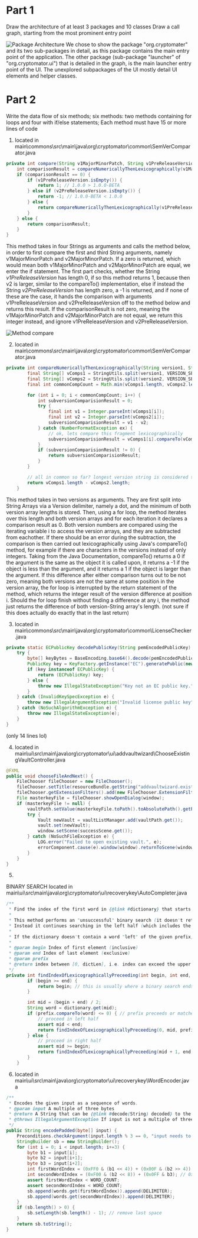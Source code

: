 # Part 1
Draw the architecture of ​at least 3 packages and 10 classes
Draw a call graph, starting from the most prominent entry point

![Package Architecture](Architecture-01.png)
We chose to show the package "org.cryptomater" and its two sub-packages in detail, as this package contains the main entry point of the application. 
The other package (sub-package "launcher" of "org.cryptomator.ui") that is detailed in the graph, is the main launcher entry point of the UI.
The unexplored subpackages of the UI mostly detail UI elements and helper classes.

# Part 2
Write the data flow of six methods; ​six methods: ​two methods containing ​for loops and ​four with ​if/else statements; Each method must have 15 or more lines of code

1. located in main\commons\src\main\java\org\cryptomator\common\SemVerComparator.java
```Java
private int compare(String v1MajorMinorPatch, String v1PreReleaseVersion, String v2MajorMinorPatch, String v2PreReleaseVersion) {
	int comparisonResult = compareNumericallyThenLexicographically(v1MajorMinorPatch, v2MajorMinorPatch);
	if (comparisonResult == 0) {
		if (v1PreReleaseVersion.isEmpty()) {
			return 1; // 1.0.0 > 1.0.0-BETA
		} else if (v2PreReleaseVersion.isEmpty()) {
			return -1; // 1.0.0-BETA < 1.0.0
		} else {
			return compareNumericallyThenLexicographically(v1PreReleaseVersion, v2PreReleaseVersion);
		}
	} else {
		return comparisonResult;
	}
}
```
This method takes in four Strings as arguments and calls the method below, in order to first compare the first and third String arguments, namely v1MajorMinorPatch and v2MajorMinorPatch.
If a zero is returned, which would mean both v1MajorMinorPatch and v2MajorMinorPatch are equal, we enter the if statement. 
The first part checks, whether the String *v1PreReleaseVersion* has length 0, if so this method returns 1, because then v2 is larger, similar to the compareTo() implementation, 
else if instead the String *v2PreReleaseVersion* has length zero, a -1 is returned, and if none of these are the case, it hands the comparison with arguments v1PreReleaseVersion and v2PreReleaseVersion off to the method below and returns this result.
If the comparisonResult is not zero, meaning the v1MajorMinorPatch and v2MajorMinorPatch are not equal, we return this integer instead, and ignore v1PreReleaseVersion and v2PreReleaseVersion.

![Method compare](method1.png)

2. located in main\commons\src\main\java\org\cryptomator\common\SemVerComparator.java
```Java
private int compareNumericallyThenLexicographically(String version1, String version2) {
		final String[] vComps1 = StringUtils.split(version1, VERSION_SEP);
		final String[] vComps2 = StringUtils.split(version2, VERSION_SEP);
		final int commonCompCount = Math.min(vComps1.length, vComps2.length);

		for (int i = 0; i < commonCompCount; i++) {
			int subversionComparisionResult = 0;
			try {
				final int v1 = Integer.parseInt(vComps1[i]);
				final int v2 = Integer.parseInt(vComps2[i]);
				subversionComparisionResult = v1 - v2;
			} catch (NumberFormatException ex) {
				// ok, lets compare this fragment lexicographically
				subversionComparisionResult = vComps1[i].compareTo(vComps2[i]);
			}
			if (subversionComparisionResult != 0) {
				return subversionComparisionResult;
			}
		}

		// all in common so far? longest version string is considered the higher version:
		return vComps1.length - vComps2.length;
	}
``` 
This method takes in two versions as arguments. They are first split into String Arrays via a Version delimiter, namely a dot, and the minimum of both version array lengths is stored.
Then, using a for loop, the method iterates over this length and both version arrays and for each iteration it declares a comparison result as 0.
Both version numbers are compared using the iterating variable i to access the version arrays, and they are subtracted from eachother. If there should be an error during the subtraction, 
the comparison is then carried out lexicographically using Java's compareTo() method, for example if there are characters in the versions instead of only integers.
Taking from the Java Documentation, compareTo() returns a 0 if the argument is the same as the object it is called upon, it returns a -1 if the object is less than the argument, and it
returns a 1 if the object is larger than the argument.
If this difference after either comparison turns out to be not zero, meaning both versions are not the same at some position in the version array, the for loop is interrupted by 
the return statement of the method, which returns the integer result of the version difference at position i.
Should the for loop finish without finding a difference at any i, the method just returns the difference of both version-String array's length.
(not sure if this does actually do exactly that in the last return)

3. located in main\commons\src\main\java\org\cryptomator\common\LicenseChecker.java
```Java
private static ECPublicKey decodePublicKey(String pemEncodedPublicKey) {
	try {
		byte[] keyBytes = BaseEncoding.base64().decode(pemEncodedPublicKey);
		PublicKey key = KeyFactory.getInstance("EC").generatePublic(new X509EncodedKeySpec(keyBytes));
		if (key instanceof ECPublicKey) {
			return (ECPublicKey) key;
		} else {
			throw new IllegalStateException("Key not an EC public key.");
		}
	} catch (InvalidKeySpecException e) {
		throw new IllegalArgumentException("Invalid license public key", e);
	} catch (NoSuchAlgorithmException e) {
		throw new IllegalStateException(e);
	}
}
```
(only 14 lines lol)	

4. located in main\ui\src\main\java\org\cryptomator\ui\addvaultwizard\ChooseExistingVaultController.java
```Java
@FXML
public void chooseFileAndNext() {
	FileChooser fileChooser = new FileChooser();
	fileChooser.setTitle(resourceBundle.getString("addvaultwizard.existing.filePickerTitle"));
	fileChooser.getExtensionFilters().add(new FileChooser.ExtensionFilter("Cryptomator Masterkey", "*.cryptomator"));
	File masterkeyFile = fileChooser.showOpenDialog(window);
	if (masterkeyFile != null) {
		vaultPath.setValue(masterkeyFile.toPath().toAbsolutePath().getParent());
		try {
			Vault newVault = vaultListManager.add(vaultPath.get());
			vault.set(newVault);
			window.setScene(successScene.get());
		} catch (NoSuchFileException e) {
			LOG.error("Failed to open existing vault.", e);
			errorComponent.cause(e).window(window).returnToScene(window.getScene()).build().showErrorScene();
		}
	}
}
```
5.
BINARY SEARCH
located in main\ui\src\main\java\org\cryptomator\ui\recoverykey\AutoCompleter.java
```Java
/**
 * Find the index of the first word in {@link #dictionary} that starts with a given prefix.
 * 
 * This method performs an "unsuccessful" binary search (it doesn't return when encountering an exact match).
 * Instead it continues searching in the left half (which includes the exact match) until only one element is left.
 * 
 * If the dictionary doesn't contain a word "left" of the given prefix, this method returns an invalid index, though.
 *
 * @param begin Index of first element (inclusive)
 * @param end Index of last element (exclusive)
 * @param prefix
 * @return index between [0, dictLen], i.e. index can exceed the upper bounds of {@link #dictionary}.
 */
private int findIndexOfLexicographicallyPreceeding(int begin, int end, String prefix) {
		if (begin >= end) {
			return begin; // this is usually where a binary search ends "unsuccessful"
		}

		int mid = (begin + end) / 2;
		String word = dictionary.get(mid);
		if (prefix.compareTo(word) <= 0) { // prefix preceeds or matches word
			// proceed in left half
			assert mid < end;
			return findIndexOfLexicographicallyPreceeding(0, mid, prefix);
		} else {
			// proceed in right half
			assert mid >= begin;
			return findIndexOfLexicographicallyPreceeding(mid + 1, end, prefix);
		}
	}
```
6. located in main\ui\src\main\java\org\cryptomator\ui\recoverykey\WordEncoder.java
``` Java
/**
 * Encodes the given input as a sequence of words.
 * @param input A multiple of three bytes
 * @return A String that can be {@link #decode(String) decoded} to the input again.
 * @throws IllegalArgumentException If input is not a multiple of three bytes
 */
public String encodePadded(byte[] input) {
	Preconditions.checkArgument(input.length % 3 == 0, "input needs to be padded to a multipe of three");
	StringBuilder sb = new StringBuilder();
	for (int i = 0; i < input.length; i+=3) {
		byte b1 = input[i];
		byte b2 = input[i+1];
		byte b3 = input[i+2];
		int firstWordIndex = (0xFF0 & (b1 << 4)) + (0x00F & (b2 >> 4)); // 0xFFF000
		int secondWordIndex = (0xF00 & (b2 << 8)) + (0x0FF & b3); // 0x000FFF
		assert firstWordIndex < WORD_COUNT;
		assert secondWordIndex < WORD_COUNT;
		sb.append(words.get(firstWordIndex)).append(DELIMITER);
		sb.append(words.get(secondWordIndex)).append(DELIMITER);
	}
	if (sb.length() > 0) {
		sb.setLength(sb.length() - 1); // remove last space
	}
	return sb.toString();
}
```
